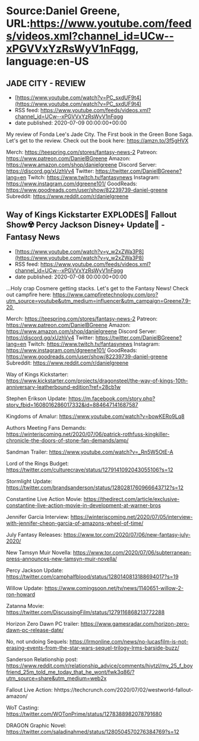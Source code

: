 # Source:Daniel Greene, URL:https://www.youtube.com/feeds/videos.xml?channel_id=UCw--xPGVVxYzRsWyV1nFqgg, language:en-US

## JADE CITY - REVIEW
 - [https://www.youtube.com/watch?v=PC_sxdUF9t4](https://www.youtube.com/watch?v=PC_sxdUF9t4)
 - RSS feed: https://www.youtube.com/feeds/videos.xml?channel_id=UCw--xPGVVxYzRsWyV1nFqgg
 - date published: 2020-07-09 00:00:00+00:00

My review of Fonda Lee's Jade City. The First book in the Green Bone Saga. Let's get to the review. 
Check out the book here: https://amzn.to/3f5gHVX

Merch: https://teespring.com/stores/fantasy-news-2
Patreon: https://www.patreon.com/DanielBGreene
Amazon: https://www.amazon.com/shop/danielgreene
Discord Server: https://discord.gg/xUzhVv4
Twitter: https://twitter.com/DanielBGreene?lang=en
Twitch: https://www.twitch.tv/fantasynews
Instagram: https://www.instagram.com/dgreene101/
GoodReads: https://www.goodreads.com/user/show/82239739-daniel-greene
Subreddit: https://www.reddit.com/r/danielgreene

## Way of Kings Kickstarter EXPLODES🤯 Fallout Show☢️ Percy Jackson Disney+ Update🔱 -Fantasy News
 - [https://www.youtube.com/watch?v=y_w2xZWa3P8](https://www.youtube.com/watch?v=y_w2xZWa3P8)
 - RSS feed: https://www.youtube.com/feeds/videos.xml?channel_id=UCw--xPGVVxYzRsWyV1nFqgg
 - date published: 2020-07-08 00:00:00+00:00

…Holy crap Cosmere getting stacks. Let's get to the Fantasy News!
Check out campfire here: https://www.campfiretechnology.com/pro?utm_source=youtube&utm_medium=influencer&utm_campaign=Greene7.9-20 

Merch: https://teespring.com/stores/fantasy-news-2
Patreon: https://www.patreon.com/DanielBGreene
Amazon: https://www.amazon.com/shop/danielgreene
Discord Server: https://discord.gg/xUzhVv4
Twitter: https://twitter.com/DanielBGreene?lang=en
Twitch: https://www.twitch.tv/fantasynews
Instagram: https://www.instagram.com/dgreene101/
GoodReads: https://www.goodreads.com/user/show/82239739-daniel-greene
Subreddit: https://www.reddit.com/r/danielgreene

Way of Kings Kickstarter: https://www.kickstarter.com/projects/dragonsteel/the-way-of-kings-10th-anniversary-leatherbound-edition?ref=28cb1w

Stephen Erikson Update: https://m.facebook.com/story.php?story_fbid=1608016286017332&id=884647141687587

Kingdoms of Amalur: https://www.youtube.com/watch?v=bowKERo9Lq8

Authors Meeting Fans Demands: https://winteriscoming.net/2020/07/06/patrick-rothfuss-kingkiller-chronicle-the-doors-of-stone-fan-demands/amp/

Sandman Trailer: https://www.youtube.com/watch?v=_Rn5W5OtE-A

Lord of the Rings Budget: https://twitter.com/culturecrave/status/1279141092043055106?s=12

Stormlight Update: https://twitter.com/brandsanderson/status/1280281760966643712?s=12

Constantine Live Action Movie: https://thedirect.com/article/exclusive-constantine-live-action-movie-in-development-at-warner-bros

Jennifer Garcia Interview: https://winteriscoming.net/2020/07/05/interview-with-jennifer-cheon-garcia-of-amazons-wheel-of-time/

July Fantasy Releases: https://www.tor.com/2020/07/06/new-fantasy-july-2020/

New Tamsyn Muir Novella: https://www.tor.com/2020/07/06/subterranean-press-announces-new-tamsyn-muir-novella/

Percy Jackson Update: https://twitter.com/camphalfblood/status/1280140813188694017?s=19

Willow Update: https://www.comingsoon.net/tv/news/1140651-willow-2-ron-howard

Zatanna Movie: https://twitter.com/DiscussingFilm/status/1279116868213772288

Horizon Zero Dawn PC trailer: https://www.gamesradar.com/horizon-zero-dawn-pc-release-date/

No, not undoing Sequels: https://lrmonline.com/news/no-lucasfilm-is-not-erasing-events-from-the-star-wars-sequel-trilogy-lrms-barside-buzz/

Sanderson Relationship post: https://www.reddit.com/r/relationship_advice/comments/hiytzl/my_25_f_boyfriend_25m_told_me_today_that_he_wont/fwk3q86/?utm_source=share&utm_medium=web2x

Fallout Live Action: hhttps://techcrunch.com/2020/07/02/westworld-fallout-amazon/

WoT Casting: https://twitter.com/WOTonPrime/status/1278388982078791680

DRAGON Graphic Novel: https://twitter.com/saladinahmed/status/1280504570276384769?s=12

